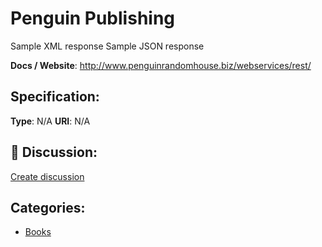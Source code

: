 # Penguin Publishing


Sample XML response Sample JSON response

**Docs / Website**: http://www.penguinrandomhouse.biz/webservices/rest/

## Specification:
**Type**:  N/A 
**URI**:  N/A 

## 💬 Discussion:
[Create discussion](link)

## Categories:
- [Books](https://github.com/apis-list/apis-list#books)





